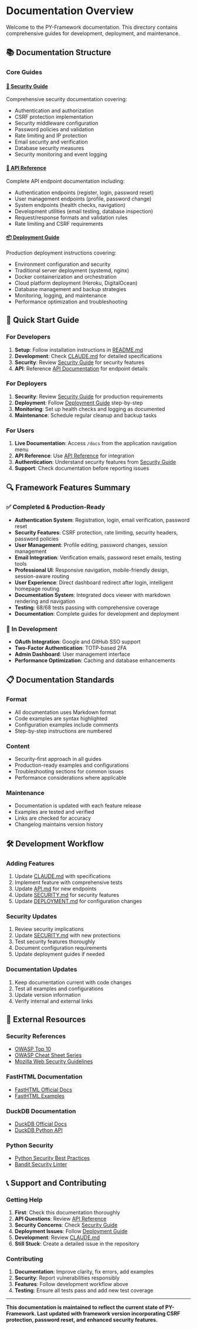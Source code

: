 # Documentation Overview

Welcome to the PY-Framework documentation. This directory contains comprehensive guides for development, deployment, and maintenance.

## 📚 Documentation Structure

### Core Guides

#### [🔐 Security Guide](SECURITY.md)
Comprehensive security documentation covering:
- Authentication and authorization
- CSRF protection implementation
- Security middleware configuration
- Password policies and validation
- Rate limiting and IP protection
- Email security and verification
- Database security measures
- Security monitoring and event logging

#### [🚀 API Reference](API.md)  
Complete API endpoint documentation including:
- Authentication endpoints (register, login, password reset)
- User management endpoints (profile, password change)
- System endpoints (health checks, navigation)
- Development utilities (email testing, database inspection)
- Request/response formats and validation rules
- Rate limiting and CSRF requirements

#### [📦 Deployment Guide](DEPLOYMENT.md)
Production deployment instructions covering:
- Environment configuration and security
- Traditional server deployment (systemd, nginx)
- Docker containerization and orchestration
- Cloud platform deployment (Heroku, DigitalOcean)
- Database management and backup strategies
- Monitoring, logging, and maintenance
- Performance optimization and troubleshooting

## 🎯 Quick Start Guide

### For Developers
1. **Setup**: Follow installation instructions in [README.md](../README.md)
2. **Development**: Check [CLAUDE.md](../CLAUDE.md) for detailed specifications
3. **Security**: Review [Security Guide](SECURITY.md) for security features
4. **API**: Reference [API Documentation](API.md) for endpoint details

### For Deployers
1. **Security**: Review [Security Guide](SECURITY.md) for production requirements
2. **Deployment**: Follow [Deployment Guide](DEPLOYMENT.md) step-by-step
3. **Monitoring**: Set up health checks and logging as documented
4. **Maintenance**: Schedule regular cleanup and backup tasks

### For Users
1. **Live Documentation**: Access `/docs` from the application navigation menu
2. **API Reference**: Use [API Reference](API.md) for integration
3. **Authentication**: Understand security features from [Security Guide](SECURITY.md)
4. **Support**: Check documentation before reporting issues

## 🔍 Framework Features Summary

### ✅ **Completed & Production-Ready**
- **Authentication System**: Registration, login, email verification, password reset
- **Security Features**: CSRF protection, rate limiting, security headers, password policies
- **User Management**: Profile editing, password changes, session management
- **Email Integration**: Verification emails, password reset emails, testing tools
- **Professional UI**: Responsive navigation, mobile-friendly design, session-aware routing
- **User Experience**: Direct dashboard redirect after login, intelligent homepage routing
- **Documentation System**: Integrated docs viewer with markdown rendering and navigation
- **Testing**: 68/68 tests passing with comprehensive coverage
- **Documentation**: Complete guides for development and deployment

### 🔄 **In Development**
- **OAuth Integration**: Google and GitHub SSO support
- **Two-Factor Authentication**: TOTP-based 2FA
- **Admin Dashboard**: User management interface
- **Performance Optimization**: Caching and database enhancements

## 📋 Documentation Standards

### Format
- All documentation uses Markdown format
- Code examples are syntax highlighted
- Configuration examples include comments
- Step-by-step instructions are numbered

### Content
- Security-first approach in all guides
- Production-ready examples and configurations
- Troubleshooting sections for common issues
- Performance considerations where applicable

### Maintenance
- Documentation is updated with each feature release
- Examples are tested and verified
- Links are checked for accuracy
- Changelog maintains version history

## 🛠️ Development Workflow

### Adding Features
1. Update [CLAUDE.md](../CLAUDE.md) with specifications
2. Implement feature with comprehensive tests
3. Update [API.md](API.md) for new endpoints
4. Update [SECURITY.md](SECURITY.md) for security features
5. Update [DEPLOYMENT.md](DEPLOYMENT.md) for configuration changes

### Security Updates
1. Review security implications
2. Update [SECURITY.md](SECURITY.md) with new protections
3. Test security features thoroughly
4. Document configuration requirements
5. Update deployment guides if needed

### Documentation Updates
1. Keep documentation current with code changes
2. Test all examples and configurations
3. Update version information
4. Verify internal and external links

## 🔗 External Resources

### Security References
- [OWASP Top 10](https://owasp.org/Top10/)
- [OWASP Cheat Sheet Series](https://cheatsheetseries.owasp.org/)
- [Mozilla Web Security Guidelines](https://infosec.mozilla.org/guidelines/web_security)

### FastHTML Documentation
- [FastHTML Official Docs](https://docs.fastht.ml/)
- [FastHTML Examples](https://github.com/answerdotai/fasthtml)

### DuckDB Documentation
- [DuckDB Official Docs](https://duckdb.org/docs/)
- [DuckDB Python API](https://duckdb.org/docs/api/python/overview)

### Python Security
- [Python Security Best Practices](https://python.org/dev/security/)
- [Bandit Security Linter](https://bandit.readthedocs.io/)

## 📞 Support and Contributing

### Getting Help
1. **First**: Check this documentation thoroughly
2. **API Questions**: Review [API Reference](API.md)
3. **Security Concerns**: Check [Security Guide](SECURITY.md)
4. **Deployment Issues**: Follow [Deployment Guide](DEPLOYMENT.md)
5. **Development**: Review [CLAUDE.md](../CLAUDE.md)
6. **Still Stuck**: Create a detailed issue in the repository

### Contributing
1. **Documentation**: Improve clarity, fix errors, add examples
2. **Security**: Report vulnerabilities responsibly
3. **Features**: Follow development workflow above
4. **Testing**: Ensure all tests pass and add new test coverage

---

**This documentation is maintained to reflect the current state of PY-Framework. Last updated with framework version incorporating CSRF protection, password reset, and enhanced security features.**